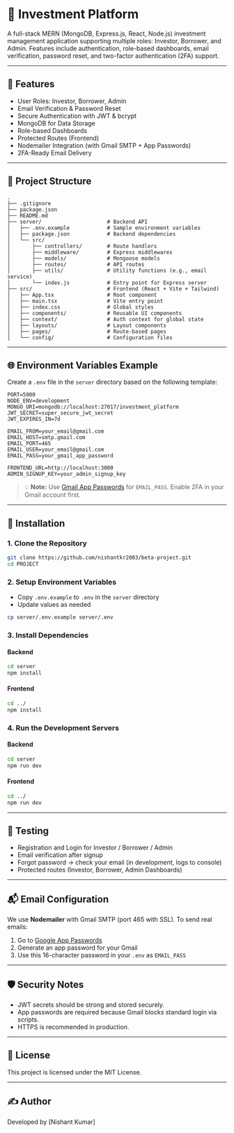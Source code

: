 # 💼 Investment Platform

A full-stack MERN (MongoDB, Express.js, React, Node.js) investment management application supporting multiple roles: Investor, Borrower, and Admin. Features include authentication, role-based dashboards, email verification, password reset, and two-factor authentication (2FA) support.

---

## 🚀 Features

* User Roles: Investor, Borrower, Admin
* Email Verification & Password Reset
* Secure Authentication with JWT & bcrypt
* MongoDB for Data Storage
* Role-based Dashboards
* Protected Routes (Frontend)
* Nodemailer Integration (with Gmail SMTP + App Passwords)
* 2FA-Ready Email Delivery

---

## 📁 Project Structure

```
.
├── .gitignore
├── package.json
├── README.md
├── server/                     # Backend API
│   ├── .env.example            # Sample environment variables
│   ├── package.json            # Backend dependencies
│   └── src/
│       ├── controllers/        # Route handlers
│       ├── middleware/         # Express middlewares
│       ├── models/             # Mongoose models
│       ├── routes/             # API routes
│       ├── utils/              # Utility functions (e.g., email service)
│       └── index.js            # Entry point for Express server
├── src/                        # Frontend (React + Vite + Tailwind)
│   ├── App.tsx                 # Root component
│   ├── main.tsx                # Vite entry point
│   ├── index.css               # Global styles
│   ├── components/             # Reusable UI components
│   ├── context/                # Auth context for global state
│   ├── layouts/                # Layout components
│   ├── pages/                  # Route-based pages
│   └── config/                 # Configuration files
```

---

## 🌐 Environment Variables Example

Create a `.env` file in the `server` directory based on the following template:

```env
PORT=5000
NODE_ENV=development
MONGO_URI=mongodb://localhost:27017/investment_platform
JWT_SECRET=super_secure_jwt_secret
JWT_EXPIRES_IN=7d

EMAIL_FROM=your_email@gmail.com
EMAIL_HOST=smtp.gmail.com
EMAIL_PORT=465
EMAIL_USER=your_email@gmail.com
EMAIL_PASS=your_gmail_app_password

FRONTEND_URL=http://localhost:3000
ADMIN_SIGNUP_KEY=your_admin_signup_key
```

> 💡 **Note:** Use [Gmail App Passwords](https://myaccount.google.com/apppasswords) for `EMAIL_PASS`. Enable 2FA in your Gmail account first.

---

## 🔧 Installation

### 1. Clone the Repository

```bash
git clone https://github.com/nishantkr2003/beta-project.git
cd PROJECT
```

### 2. Setup Environment Variables

* Copy `.env.example` to `.env` in the `server` directory
* Update values as needed

```bash
cp server/.env.example server/.env
```

### 3. Install Dependencies

#### Backend

```bash
cd server
npm install
```

#### Frontend

```bash
cd ../
npm install
```

### 4. Run the Development Servers

#### Backend

```bash
cd server
npm run dev
```

#### Frontend

```bash
cd ../
npm run dev
```

---

## 🧪 Testing

* Registration and Login for Investor / Borrower / Admin
* Email verification after signup
* Forgot password → check your email (in development, logs to console)
* Protected routes (Investor, Borrower, Admin Dashboards)

---

## 📬 Email Configuration

We use **Nodemailer** with Gmail SMTP (port 465 with SSL). To send real emails:

1. Go to [Google App Passwords](https://myaccount.google.com/apppasswords)
2. Generate an app password for your Gmail
3. Use this 16-character password in your `.env` as `EMAIL_PASS`

---

## 🛡 Security Notes

* JWT secrets should be strong and stored securely.
* App passwords are required because Gmail blocks standard login via scripts.
* HTTPS is recommended in production.

---

## 📝 License

This project is licensed under the MIT License.

---

## ✍️ Author

Developed by \[Nishant Kumar]
